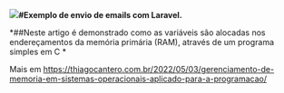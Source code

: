 
![](https://thiagocantero.com.br/wp-content/uploads/2022/06/cropped-thicantero_branco.png)**#Exemplo de envio de emails com Laravel.**

*##Neste artigo é demonstrado como as variáveis são alocadas nos endereçamentos da memória primária (RAM), através de um programa simples em C *

Mais em https://thiagocantero.com.br/2022/05/03/gerenciamento-de-memoria-em-sistemas-operacionais-aplicado-para-a-programacao/
